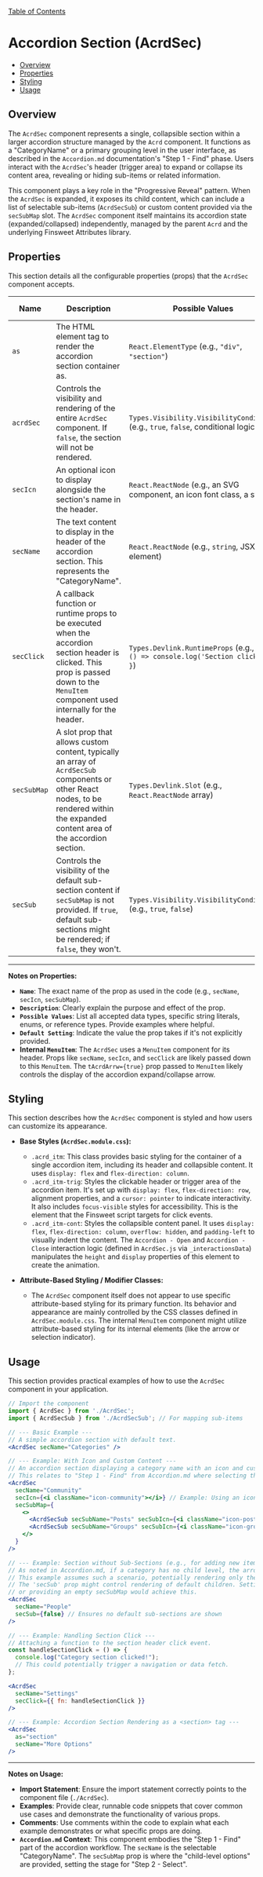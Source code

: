 [Table of Contents](toc.md)
# Accordion Section (AcrdSec)

*   [Overview](#overview)
*   [Properties](#properties)
*   [Styling](#styling)
*   [Usage](#usage)

## Overview

The `AcrdSec` component represents a single, collapsible section within a larger accordion structure managed by the `Acrd` component. It functions as a "CategoryName" or a primary grouping level in the user interface, as described in the `Accordion.md` documentation's "Step 1 - Find" phase. Users interact with the `AcrdSec`'s header (trigger area) to expand or collapse its content area, revealing or hiding sub-items or related information.

This component plays a key role in the "Progressive Reveal" pattern. When the `AcrdSec` is expanded, it exposes its child content, which can include a list of selectable sub-items (`AcrdSecSub`) or custom content provided via the `secSubMap` slot. The `AcrdSec` component itself maintains its accordion state (expanded/collapsed) independently, managed by the parent `Acrd` and the underlying Finsweet Attributes library.

## Properties

This section details all the configurable properties (props) that the `AcrdSec` component accepts.

| Name | Description | Possible Values | Default Setting |
|---|---|---|---|
| `as` | The HTML element tag to render the accordion section container as. | `React.ElementType` (e.g., `"div"`, `"section"`) | `_Builtin.Block` (typically a `div`) |
| `acrdSec` | Controls the visibility and rendering of the entire `AcrdSec` component. If `false`, the section will not be rendered. | `Types.Visibility.VisibilityConditions` (e.g., `true`, `false`, conditional logic) | `true` |
| `secIcn` | An optional icon to display alongside the section's name in the header. | `React.ReactNode` (e.g., an SVG component, an icon font class, a string) | `"default"` (may render a default icon or no icon if not handled) |
| `secName` | The text content to display in the header of the accordion section. This represents the "CategoryName". | `React.ReactNode` (e.g., `string`, JSX element) | `"Section"` |
| `secClick` | A callback function or runtime props to be executed when the accordion section header is clicked. This prop is passed down to the `MenuItem` component used internally for the header. | `Types.Devlink.RuntimeProps` (e.g., `{ fn: () => console.log('Section clicked') }`) | `{}` |
| `secSubMap` | A slot prop that allows custom content, typically an array of `AcrdSecSub` components or other React nodes, to be rendered within the expanded content area of the accordion section. | `Types.Devlink.Slot` (e.g., `React.ReactNode` array) | `null` |
| `secSub` | Controls the visibility of the default sub-section content if `secSubMap` is not provided. If `true`, default sub-sections might be rendered; if `false`, they won't. | `Types.Visibility.VisibilityConditions` (e.g., `true`, `false`) | `true` |

---
**Notes on Properties:**
*   **`Name`**: The exact name of the prop as used in the code (e.g., `secName`, `secIcn`, `secSubMap`).
*   **`Description`**: Clearly explain the purpose and effect of the prop.
*   **`Possible Values`**: List all accepted data types, specific string literals, enums, or reference types. Provide examples where helpful.
*   **`Default Setting`**: Indicate the value the prop takes if it's not explicitly provided.
*   **Internal `MenuItem`**: The `AcrdSec` uses a `MenuItem` component for its header. Props like `secName`, `secIcn`, and `secClick` are likely passed down to this `MenuItem`. The `tAcrdArrw={true}` prop passed to `MenuItem` likely controls the display of the accordion expand/collapse arrow.

## Styling

This section describes how the `AcrdSec` component is styled and how users can customize its appearance.

*   **Base Styles (`AcrdSec.module.css`):**
    *   `.acrd_itm`: This class provides basic styling for the container of a single accordion item, including its header and collapsible content. It uses `display: flex` and `flex-direction: column`.
    *   `.acrd_itm-trig`: Styles the clickable header or trigger area of the accordion item. It's set up with `display: flex`, `flex-direction: row`, alignment properties, and a `cursor: pointer` to indicate interactivity. It also includes `focus-visible` styles for accessibility. This is the element that the Finsweet script targets for click events.
    *   `.acrd_itm-cont`: Styles the collapsible content panel. It uses `display: flex`, `flex-direction: column`, `overflow: hidden`, and `padding-left` to visually indent the content. The `Accordion - Open` and `Accordion - Close` interaction logic (defined in `AcrdSec.js` via `_interactionsData`) manipulates the `height` and `display` properties of this element to create the animation.

*   **Attribute-Based Styling / Modifier Classes:**
    *   The `AcrdSec` component itself does not appear to use specific attribute-based styling for its primary function. Its behavior and appearance are mainly controlled by the CSS classes defined in `AcrdSec.module.css`. The internal `MenuItem` component might utilize attribute-based styling for its internal elements (like the arrow or selection indicator).

## Usage

This section provides practical examples of how to use the `AcrdSec` component in your application.

```jsx
// Import the component
import { AcrdSec } from './AcrdSec';
import { AcrdSecSub } from './AcrdSecSub'; // For mapping sub-items

// --- Basic Example ---
// A simple accordion section with default text.
<AcrdSec secName="Categories" />

// --- Example: With Icon and Custom Content ---
// An accordion section displaying a category name with an icon and custom sub-sections.
// This relates to "Step 1 - Find" from Accordion.md where selecting the category reveals these options.
<AcrdSec
  secName="Community"
  secIcn={<i className="icon-community"></i>} // Example: Using an icon font class
  secSubMap={
    <>
      <AcrdSecSub secSubName="Posts" secSubIcn={<i className="icon-post"></i>} />
      <AcrdSecSub secSubName="Groups" secSubIcn={<i className="icon-group"></i>} />
    </>
  }
/>

// --- Example: Section without Sub-Sections (e.g., for adding new items) ---
// As noted in Accordion.md, if a category has no child level, the arrow is hidden.
// This example assumes such a scenario, potentially rendering only the MenuItem without the arrow.
// The 'secSub' prop might control rendering of default children. Setting it to false
// or providing an empty secSubMap would achieve this.
<AcrdSec
  secName="People"
  secSub={false} // Ensures no default sub-sections are shown
/>

// --- Example: Handling Section Click ---
// Attaching a function to the section header click event.
const handleSectionClick = () => {
  console.log("Category section clicked!");
  // This could potentially trigger a navigation or data fetch.
};

<AcrdSec
  secName="Settings"
  secClick={{ fn: handleSectionClick }}
/>

// --- Example: Accordion Section Rendering as a <section> tag ---
<AcrdSec
  as="section"
  secName="More Options"
/>

```

---
**Notes on Usage:**
*   **Import Statement**: Ensure the import statement correctly points to the component file (`./AcrdSec`).
*   **Examples**: Provide clear, runnable code snippets that cover common use cases and demonstrate the functionality of various props.
*   **Comments**: Use comments within the code to explain what each example demonstrates or what specific props are doing.
*   **`Accordion.md` Context**: This component embodies the "Step 1 - Find" part of the accordion workflow. The `secName` is the selectable "CategoryName". The `secSubMap` prop is where the "child-level options" are provided, setting the stage for "Step 2 - Select".

